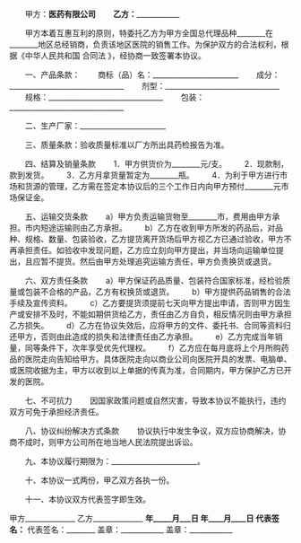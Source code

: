 
 


　　甲方：____________医药有限公司
　　乙方：________________________ 

　　甲方本着互惠互利的原则，特委托乙方为甲方全国总代理品种________在________地区总经销商，负责该地区医院的销售工作。为保护双方的合法权利，根据《中华人民共和国
合同法
》，经协商一致签署本协议。


　　一、产品条款：
　　商标（品）名：________________________
　　成分：________________________________
　　剂型：________________________________
　　规格：________________________________
　　包装：________________________________


　　二、生产厂家：________________________


　　三、质量条款：验收质量标准以厂方所出具药检报告为准。


　　四、结算及销量条款
　　1．甲方供货价为________元/支。
　　2．现款制，款到发货。
　　3．乙方月拿货量暂定为________瓶。
　　4．为利于甲方进行市场和货源的管理，乙方需在签定本协议后的三个工作日内向甲方预付________元市场保证金。


　　五、运输交货条款
　　a）甲方负责运输货物至________市，费用由甲方承担。市内短途运输则由乙方承担。
　　b）乙方在收到甲方所发的药品后，对品种、规格、数量、包装验收，乙方提货离开货场后甲方视乙方已通过验收，甲方不再承担责任。如验收中发现问题，乙方应立刻向甲方提出，并当场向运输单位提出，且应暂不提货。然后由甲方处理追究运输方责任，甲方负责换货或退货。


　　六、双方责任条款
　　a）甲方保证药品质量、包装符合国家标准，经检验质量或包装不合格的产品，乙方有权换货或退货。
　　b）甲方提供药品销售的合法手续及宣传资料。
　　c）乙方要提货须提前七天向甲方提出申请，否则甲方因生产或安排不及时，不能如期供货给乙方，责任由乙方自负，相反情况则由甲方承担乙方损失。
　　d）乙方在协议失效后，应将甲方的文件、委托书、合同等资料归还甲方，否则由此造成的损失和法律责任由乙方承担。
　　e）乙方完成当年销量，同等条件下，次年享受优先代理权。
　　f）乙方应在每月底将上个月所购药品的医院走向告知给甲方。具体医院走向以商业公司向医院开具的发票、电脑单、或医院收据为主，甲方以收到以上单据的传真为准，合同期内，甲方保护乙方已开发的医院。


　　七、不可抗力
　　因国家政策问题或自然灾害，导致本协议不能执行，违约双方可免于承担经济责任。


　　八、协议纠纷解决方式条款
　　协议执行中发生争议，双方应协商解决，协商不成时，则甲方公司所在地当地人民法院提出诉讼。


　　九、本协议履行期限为：________________________。


　　十、本协议一式两份，甲乙双方各执一份。


　　十一、本协议双方代表签字即生效。



甲方______________      乙方______________
____年_____月___日      ____年____月____日
代表签名：________      代表签名：________
盖章：____________      盖章：____________
 


 

 
 
 
 
 
  


  
 

  


  


  
 
 
 
 

